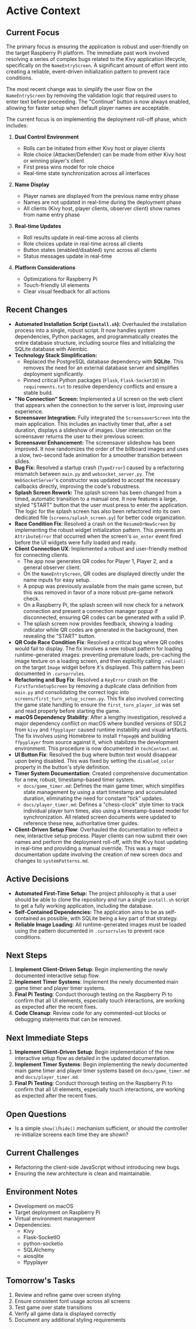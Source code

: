 # Active Context

## Current Focus

The primary focus is ensuring the application is robust and user-friendly on the target Raspberry Pi platform. The immediate past work involved resolving a series of complex bugs related to the Kivy application lifecycle, specifically on the `NameEntryScreen`. A significant amount of effort went into creating a reliable, event-driven initialization pattern to prevent race conditions.

The most recent change was to simplify the user flow on the `NameEntryScreen` by removing the validation logic that required users to enter text before proceeding. The "Continue" button is now always enabled, allowing for faster setup when default player names are acceptable.

The current focus is on implementing the deployment roll-off phase, which includes:

1. **Dual Control Environment**

   - Rolls can be initiated from either Kivy host or player clients
   - Role choice (Attacker/Defender) can be made from either Kivy host or winning player's client
   - First press wins model for role choice
   - Real-time state synchronization across all interfaces

2. **Name Display**

   - Player names are displayed from the previous name entry phase
   - Names are not updated in real-time during the deployment phase
   - All clients (Kivy host, player clients, observer client) show names from name entry phase

3. **Real-time Updates**

   - Roll results update in real-time across all clients
   - Role choices update in real-time across all clients
   - Button states (enabled/disabled) sync across all clients
   - Status messages update in real-time

4. **Platform Considerations**
   - Optimizations for Raspberry Pi
   - Touch-friendly UI elements
   - Clear visual feedback for all actions

## Recent Changes

- **Automated Installation Script (`install.sh`):** Overhauled the installation process into a single, robust script. It now handles system dependencies, Python packages, and programmatically creates the entire database structure, including source files and initializing the SQLite database with Alembic.
- **Technology Stack Simplification:**
  - Replaced the PostgreSQL database dependency with **SQLite**. This removes the need for an external database server and simplifies deployment significantly.
  - Pinned critical Python packages (`Flask`, `Flask-SocketIO`) in `requirements.txt` to resolve dependency conflicts and ensure a stable build.
- **"No Connection" Screen:** Implemented a UI screen on the web client that appears when the connection to the server is lost, improving user experience.
- **Screensaver Integration:** Fully integrated the `ScreensaverScreen` into the main application. This includes an inactivity timer that, after a set duration, displays a slideshow of images. User interaction on the screensaver returns the user to their previous screen.
- **Screensaver Enhancement:** The screensaver slideshow has been improved. It now randomizes the order of the billboard images and uses a slow, two-second fade animation for a smoother transition between slides.
- **Bug Fix:** Resolved a startup crash (`TypeError`) caused by a refactoring mismatch between `main.py` and `websocket_server.py`. The `WebSocketServer`'s constructor was updated to accept the necessary callbacks directly, improving the code's robustness.
- **Splash Screen Rework:** The splash screen has been changed from a timed, automatic transition to a manual one. It now features a large, styled "START" button that the user must press to enter the application. The logic for the splash screen has also been refactored into its own dedicated file (`screens/splash_screen.py`) for better code organization.
- **Race Condition Fix**: Resolved a crash on the `ResumeOrNewScreen` by implementing the robust widget initialization pattern. This prevents an `AttributeError` that occurred when the screen's `on_enter` event fired before the UI widgets were fully loaded and ready.
- **Client Connection UX**: Implemented a robust and user-friendly method for connecting clients.
  - The app now generates QR codes for Player 1, Player 2, and a general observer client.
  - On the `NameEntryScreen`, QR codes are displayed directly under the name inputs for easy setup.
  - A popup was previously available from the main game screen, but this was removed in favor of a more robust pre-game network check.
  - On a Raspberry Pi, the splash screen will now check for a network connection and present a connection manager popup if disconnected, ensuring QR codes can be generated with a valid IP.
  - The splash screen now provides feedback, showing a loading indicator while QR codes are generated in the background, then revealing the "START" button.
- **QR Code Race Condition Fix**: Resolved a critical bug where QR codes would fail to display. The fix involves a new robust pattern for loading runtime-generated images: preventing premature loads, pre-caching the image texture on a loading screen, and then explicitly calling `.reload()` on the target `Image` widget before it's displayed. This pattern has been documented in `.cursorrules`.
- **Refactoring and Bug Fix**: Resolved a `KeyError` crash on the `FirstTurnSetupScreen` by removing a duplicate class definition from `main.py` and consolidating the correct logic into `screens/first_turn_setup_screen.py`. This fix also involved correcting the game state handling to ensure the `first_turn_player_id` was set and read properly before starting the game.
- **macOS Dependency Stability**: After a lengthy investigation, resolved a major dependency conflict on macOS where bundled versions of SDL2 from `kivy` and `ffpyplayer` caused runtime instability and visual artifacts. The fix involves using Homebrew to install `ffmpeg@6` and building `ffpyplayer` from source against it, which stabilizes the development environment. This procedure is now documented in `techContext.md`.
- **UI Button Fix**: Resolved the bug where button text would disappear upon being disabled. This was fixed by setting the `disabled_color` property in the button's style definition.
- **Timer System Documentation**: Created comprehensive documentation for a new, robust, timestamp-based timer system.
  - `docs/game_timer.md`: Defines the main game timer, which simplifies state management by using a start timestamp and accumulated duration, eliminating the need for constant "tick" updates.
  - `docs/player_timer.md`: Defines a "chess-clock" style timer to track individual player turn times, also using a timestamp-based model for synchronization. All related screen documents were updated to reference these new, authoritative timer guides.
- **Client-Driven Setup Flow**: Overhauled the documentation to reflect a new, interactive setup process. Player clients can now submit their own names and perform the deployment roll-off, with the Kivy host updating in real-time and providing a manual override. This was a major documentation update involving the creation of new screen docs and changes to `systemPatterns.md`.

## Active Decisions

- **Automated First-Time Setup:** The project philosophy is that a user should be able to clone the repository and run a single `install.sh` script to get a fully working application, including the database.
- **Self-Contained Dependencies:** The application aims to be as self-contained as possible, with SQLite being a key part of that strategy.
- **Reliable Image Loading**: All runtime-generated images must be loaded using the pattern documented in `.cursorrules` to prevent race conditions.

## Next Steps

1.  **Implement Client-Driven Setup**: Begin implementing the newly documented interactive setup flow.
2.  **Implement Timer Systems**: Implement the newly documented main game timer and player timer systems.
3.  **Final Pi Testing**: Conduct thorough testing on the Raspberry Pi to confirm that all UI elements, especially touch interactions, are working as expected after the recent fixes.
4.  **Code Cleanup**: Review code for any commented-out blocks or debugging statements that can be removed.

## Next Immediate Steps

1.  **Implement Client-Driven Setup**: Begin implementation of the new interactive setup flow as detailed in the updated documentation.
2.  **Implement Timer Systems**: Begin implementing the newly documented main game timer and player timer systems based on `docs/game_timer.md` and `docs/player_timer.md`.
3.  **Final Pi Testing**: Conduct thorough testing on the Raspberry Pi to confirm that all UI elements, especially touch interactions, are working as expected after the recent fixes.

## Open Questions

- Is a simple `show()`/`hide()` mechanism sufficient, or should the controller re-initialize screens each time they are shown?

## Current Challenges

- Refactoring the client-side JavaScript without introducing new bugs.
- Ensuring the new architecture is clean and maintainable.

## Environment Notes

- Development on macOS
- Target deployment on Raspberry Pi
- Virtual environment management
- Dependencies:
  - Kivy
  - Flask-SocketIO
  - python-socketio
  - SQLAlchemy
  - aiosqlite
  - ffpyplayer

## Tomorrow's Tasks

1. Review and refine game over screen styling
2. Ensure consistent font usage across all screens
3. Test game over state transitions
4. Verify all game data is displayed correctly
5. Document any additional styling requirements
